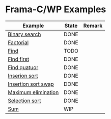 # Frama-C/WP Examples

<table>
    <thead>
        <tr>
            <th>Example</th>
            <th>State</th>
            <th>Remark</th>
        </tr>
    </thead>
    <tbody>
        <tr>
            <td><a href = "https://github.com/lyonel2017/Frama-C-WP-Examples/tree/master/binary_search">Binary search</td>
            <td>DONE</td>
            <td></td>
        </tr>
        <tr>
            <td><a href = "https://github.com/lyonel2017/Frama-C-WP-Examples/tree/master/fact">Factorial</td>
            <td>DONE</td>
            <td></td>
        </tr>
        <tr>
            <td><a href = "https://github.com/lyonel2017/Frama-C-WP-Examples/tree/master/find">Find</td>
            <td>TODO</td>
            <td></td>
        </tr>
        <tr>
            <td><a href = "https://github.com/lyonel2017/Frama-C-WP-Examples/tree/master/find_first">Find first</td>
            <td>DONE</td>
            <td></td>
        </tr>
         <tr>
            <td><a href = "https://github.com/lyonel2017/Frama-C-WP-Examples/tree/master/find_quatuor">Find quatuor</td>
            <td>DONE</td>
            <td></td>
        </tr>
       <tr>
            <td><a href = "https://github.com/lyonel2017/Frama-C-WP-Examples/tree/master/insertion_sort">Inserion sort</td>
            <td>DONE</td>
            <td></td>
        </tr>
        <tr>
            <td><a href = "https://github.com/lyonel2017/Frama-C-WP-Examples/tree/master/insertion_sort_swap">Insertion sort swap</td>
            <td>DONE</td>
            <td></td>
        </tr>
        <tr>
            <td><a href = "https://github.com/lyonel2017/Frama-C-WP-Examples/tree/master/maximum_elimination">Maximum elimination</td>
            <td>DONE</td>
            <td></td>
        </tr>
        <tr>
            <td><a href = "https://github.com/lyonel2017/Frama-C-WP-Examples/tree/master/selection_sort">Selection sort</td>
            <td>DONE</td>
            <td></td>
        </tr>
        <tr>
            <td><a href = "https://github.com/lyonel2017/Frama-C-WP-Examples/tree/master/sum">Sum</td>
            <td>WIP</td>
            <td></td>
        </tr>
</tbody>
</table>
